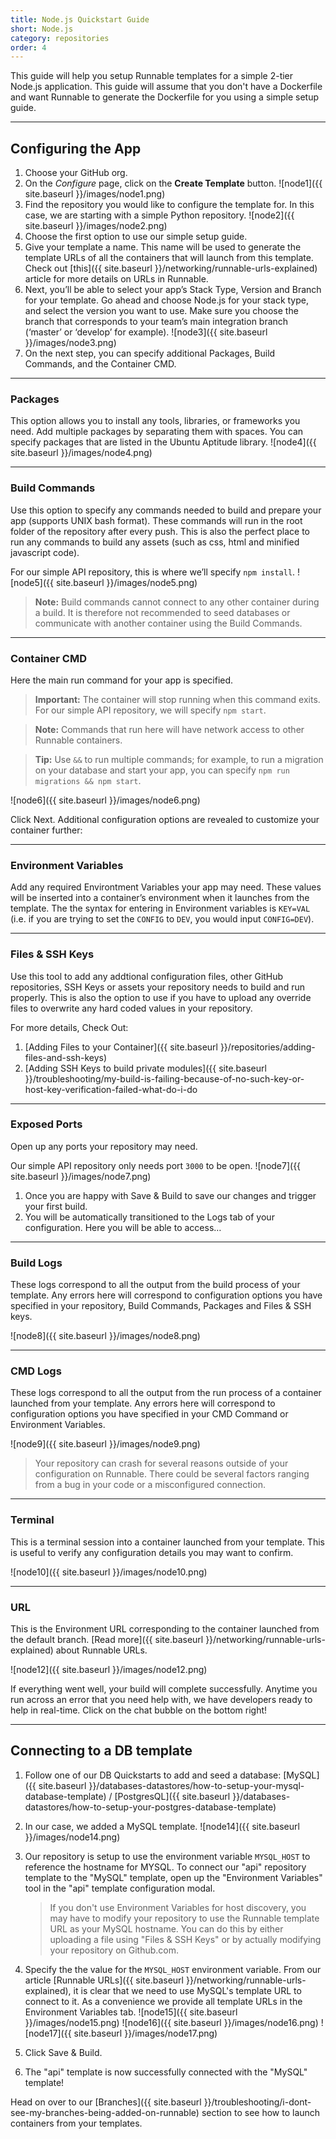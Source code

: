 ```yaml
---
title: Node.js Quickstart Guide
short: Node.js
category: repositories
order: 4
---
```


This guide will help you setup Runnable templates for a simple 2-tier Node.js application. This guide will assume that you don't have a Dockerfile and want Runnable to generate the Dockerfile for you using a simple setup guide.

---

## Configuring the App

1. Choose your GitHub org.
2. On the _Configure_ page, click on the __Create Template__ button.
  ![node1]({{ site.baseurl }}/images/node1.png)
3. Find the repository you would like to configure the template for. In this case, we are starting with a simple Python repository.
  ![node2]({{ site.baseurl }}/images/node2.png)
4. Choose the first option to use our simple setup guide.
5. Give your template a name. This name will be used to generate the template URLs of all the containers that will launch from this template. Check out [this]({{ site.baseurl }}/networking/runnable-urls-explained) article for more details on URLs in Runnable.
6. Next, you’ll be able to select your app’s Stack Type, Version and Branch for your template. Go ahead and choose Node.js for your stack type, and select the version you want to use. Make sure you choose the branch that corresponds to your team’s main integration branch (‘master’  or ‘develop’ for example).
  ![node3]({{ site.baseurl }}/images/node3.png)
6. On the next step, you can specify additional Packages, Build Commands, and the Container CMD.

---

### Packages

This option allows you to install any tools, libraries, or frameworks you need. Add multiple packages by separating them with spaces. You can specify packages that are listed in the Ubuntu Aptitude library.
  ![node4]({{ site.baseurl }}/images/node4.png)

---

### Build Commands

Use this option to specify any commands needed to build and prepare your app (supports UNIX bash format). These commands will run in the root folder of the repository after every push. This is also the perfect place to run any commands to build any assets (such as css, html and minified javascript code).

For our simple API repository, this is where we’ll specify `npm install`.
  ![node5]({{ site.baseurl }}/images/node5.png)

> **Note:** Build commands cannot connect to any other container during a build. It is therefore not recommended to seed databases or communicate with another container using the Build Commands.

---

### Container CMD

Here the main run command for your app is specified.

> **Important:** The container will stop running when this command exits. For our simple API repository, we will specify `npm start`.

> **Note:** Commands that run here will have network access to other Runnable containers.

> **Tip:** Use `&&` to run multiple commands; for example, to run a migration on your database and start your app, you can specify `npm run migrations && npm start`.

  ![node6]({{ site.baseurl }}/images/node6.png)

Click Next. Additional configuration options are revealed to customize your container further:

---

### Environment Variables

Add any required Environtment Variables your app may need. These values will be inserted into a container’s environment when it launches from the template. The the syntax for entering in Environment variables is `KEY=VAL` (i.e. if you are trying to set the `CONFIG` to `DEV`, you would input `CONFIG=DEV`).

---

### Files & SSH Keys

Use this tool to add any addtional configuration files, other GitHub repositories, SSH Keys or assets your repository needs to build and run properly. This is also the option to use if you have to upload any override files to overwrite any hard coded values in your repository.

For more details, Check Out:

1. [Adding Files to your Container]({{ site.baseurl }}/repositories/adding-files-and-ssh-keys)
2. [Adding SSH Keys to build private modules]({{ site.baseurl }}/troubleshooting/my-build-is-failing-because-of-no-such-key-or-host-key-verification-failed-what-do-i-do

---

### Exposed Ports

Open up any ports your repository may need.

Our simple API repository only needs port `3000` to be open.
![node7]({{ site.baseurl }}/images/node7.png)

1. Once you are happy with Save & Build to save our changes and trigger your first build.
2. You will be automatically transitioned to the Logs tab of your configuration. Here you will be able to access…

---

### Build Logs

These logs correspond to all the output from the build process of your template. Any errors here will correspond to configuration options you have specified in your repository, Build Commands, Packages and Files & SSH keys.

![node8]({{ site.baseurl }}/images/node8.png)

---

### CMD Logs

These logs correspond to all the output from the run process of a container launched from your template. Any errors here will correspond to configuration options you have specified in your CMD Command or Environment Variables.

![node9]({{ site.baseurl }}/images/node9.png)

> Your repository can crash for several reasons outside of your configuration on Runnable. There could be several factors ranging from a bug in your code or a misconfigured connection.

---

### Terminal

This is a terminal session into a container launched from your template. This is useful to verify any configuration details you may want to confirm.

![node10]({{ site.baseurl }}/images/node10.png)

---

### URL

This is the Environment URL corresponding to the container launched from the default branch. [Read more]({{ site.baseurl }}/networking/runnable-urls-explained) about Runnable URLs.

![node12]({{ site.baseurl }}/images/node12.png)

If everything went well, your build will complete successfully. Anytime you run across an error that you need help with, we have developers ready to help in real-time. Click on the chat bubble on the bottom right!

---

## Connecting to a DB template

1. Follow one of our DB Quickstarts to add and seed a database: [MySQL]({{ site.baseurl }}/databases-datastores/how-to-setup-your-mysql-database-template) / [PostgresQL]({{ site.baseurl }}/databases-datastores/how-to-setup-your-postgres-database-template)

2. In our case, we added a MySQL template.
![node14]({{ site.baseurl }}/images/node14.png)

3. Our repository is setup to use the environment variable `MYSQL_HOST` to reference the hostname for MYSQL. To connect our "api" repository template to the "MySQL" template, open up the "Environment Variables" tool in the "api" template configuration modal.

    > If you don't use Environment Variables for host discovery, you may have to modify your repository to use the Runnable template URL as your MySQL hostname. You can do this by either uploading a file using "Files & SSH Keys" or by actually modifying your repository on Github.com.

4. Specify the the value for the `MYSQL_HOST` environment variable. From our article [Runnable URLs]({{ site.baseurl }}/networking/runnable-urls-explained), it is clear that we need to use MySQL's template URL to connect to it. As a convenience we provide all template URLs in the Environment Variables tab.
![node15]({{ site.baseurl }}/images/node15.png) ![node16]({{ site.baseurl }}/images/node16.png) ![node17]({{ site.baseurl }}/images/node17.png)

5. Click Save & Build.

6. The "api" template is now successfully connected with the "MySQL" template!

Head on over to our [Branches]({{ site.baseurl }}/troubleshooting/i-dont-see-my-branches-being-added-on-runnable) section to see how to launch containers from your templates.
